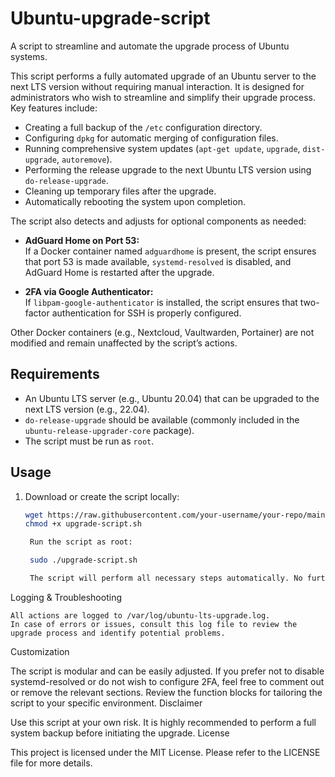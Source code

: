 # Ubuntu-upgrade-script
A script to streamline and automate the upgrade process of Ubuntu systems.

This script performs a fully automated upgrade of an Ubuntu server to the next LTS version without requiring manual interaction. It is designed for administrators who wish to streamline and simplify their upgrade process. Key features include:

- Creating a full backup of the `/etc` configuration directory.
- Configuring `dpkg` for automatic merging of configuration files.
- Running comprehensive system updates (`apt-get update`, `upgrade`, `dist-upgrade`, `autoremove`).
- Performing the release upgrade to the next Ubuntu LTS version using `do-release-upgrade`.
- Cleaning up temporary files after the upgrade.
- Automatically rebooting the system upon completion.

The script also detects and adjusts for optional components as needed:

- **AdGuard Home on Port 53:**  
  If a Docker container named `adguardhome` is present, the script ensures that port 53 is made available, `systemd-resolved` is disabled, and AdGuard Home is restarted after the upgrade.

- **2FA via Google Authenticator:**  
  If `libpam-google-authenticator` is installed, the script ensures that two-factor authentication for SSH is properly configured.

Other Docker containers (e.g., Nextcloud, Vaultwarden, Portainer) are not modified and remain unaffected by the script’s actions.

## Requirements

- An Ubuntu LTS server (e.g., Ubuntu 20.04) that can be upgraded to the next LTS version (e.g., 22.04).
- `do-release-upgrade` should be available (commonly included in the `ubuntu-release-upgrader-core` package).
- The script must be run as `root`.

## Usage

1. Download or create the script locally:
   ```bash
   wget https://raw.githubusercontent.com/your-username/your-repo/main/upgrade-script.sh
   chmod +x upgrade-script.sh

    Run the script as root:

    sudo ./upgrade-script.sh

    The script will perform all necessary steps automatically. No further input is required.

Logging & Troubleshooting

    All actions are logged to /var/log/ubuntu-lts-upgrade.log.
    In case of errors or issues, consult this log file to review the upgrade process and identify potential problems.

Customization

The script is modular and can be easily adjusted. If you prefer not to disable systemd-resolved or do not wish to configure 2FA, feel free to comment out or remove the relevant sections. Review the function blocks for tailoring the script to your specific environment.
Disclaimer

Use this script at your own risk. It is highly recommended to perform a full system backup before initiating the upgrade.
License

This project is licensed under the MIT License. Please refer to the LICENSE file for more details.
